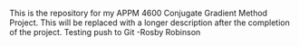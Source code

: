 This is the repository for my APPM 4600 Conjugate Gradient Method Project. This will be replaced with a longer description after the completion of the project.
Testing push to Git -Rosby Robinson